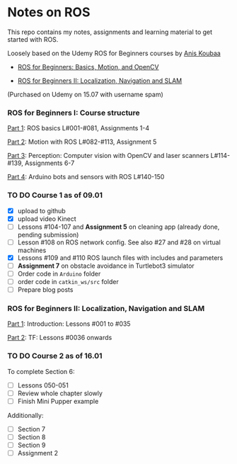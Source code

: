 # Notes on ROS

This repo contains my notes, assignments and learning material to get started with ROS.

Loosely based on the Udemy ROS for Beginners courses by [Anis Koubaa](https://www.udemy.com/user/anis-koubaa) 

* [ROS for Beginners: Basics, Motion, and OpenCV](https://www.udemy.com/course/ros-essentials/)

* [ROS for Beginners II: Localization, Navigation and SLAM](https://www.udemy.com/course/ros-navigation/)

(Purchased on Udemy on 15.07 with username spam) 

### ROS for Beginners I: Course structure

[Part 1](./udemy-ROS-essentials-course-notes/1.ROS-essentials-Nov21-Lessons-1-77.md): ROS basics L#001-#081, Assignments 1-4 

[Part 2](./udemy-ROS-essentials-course-notes/2.ROS-essentials-Motion-Nov21-L82-112.md): Motion with ROS L#082-#113, Assignment 5

[Part 3](./udemy-ROS-essentials-course-notes/3.ROS-essentials-Perception-Dec21-L114.138.md): Perception: Computer vision with OpenCV and laser scanners L#114-#139, Assignments 6-7 

[Part 4](./udemy-ROS-essentials-course-notes/4.ROS-essentials-rosserial-Dec21.md): Arduino bots and sensors with ROS L#140-150

### TO DO Course 1 as of 09.01

- [x] upload to github
- [x] upload video Kinect
- [ ] Lessons #104-107 and **Assignment 5** on cleaning app (already done, pending submission)
- [ ] Lesson #108 on ROS network config. See also #27 and #28 on virtual machines
- [x] Lessons #109 and #110 ROS launch files with includes and parameters 
- [ ] **Assignment 7** on obstacle avoidance in Turtlebot3 simulator
- [ ] Order code in `Arduino` folder 
- [ ] order code in `catkin_ws/src` folder
- [ ] Prepare blog posts

### ROS for Beginners II: Localization, Navigation and SLAM

[Part 1](./udemy-ROS-essentials-course-notes/5.ROS-navigation-Intro-Jan21-L001-035.md): Introduction: Lessons #001 to #035

[Part 2](./udemy-ROS-essentials-course-notes/6.ROS-navigation-TF-Jan21-L036-0XX.md): TF: Lessons #0036 onwards

### TO DO Course 2 as of 16.01

To complete Section 6:

- [ ] Lessons 050-051
- [ ] Review whole chapter slowly
- [ ] Finish Mini Pupper example

Additionally:

- [ ] Section 7
- [ ] Section 8
- [ ] Section 9
- [ ] Assignment 2
